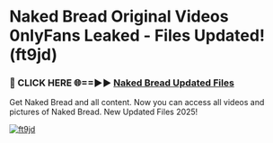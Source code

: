 # Naked Bread Original Videos 0nlyFans Leaked - Files Updated! (ft9jd)

<h3>🔴 CLICK HERE 🌐==►► <a href="https://tinyurl.com/yckcrads" rel="nofollow">Naked Bread Updated Files</a></h3>

Get Naked Bread and all content. Now you can access all videos and pictures of Naked Bread. New Updated Files 2025!

[![ft9jd](https://i.imgur.com/hpKpOFt.gif)](https://tinyurl.com/yckcrads)
